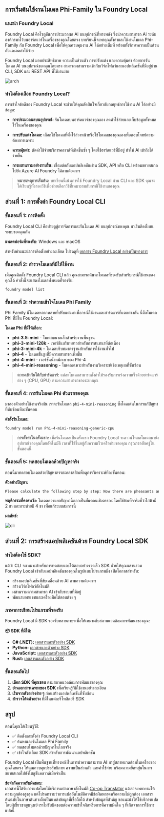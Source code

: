<!--
CO_OP_TRANSLATOR_METADATA:
{
  "original_hash": "52973a5680a65a810aa80b7036afd31f",
  "translation_date": "2025-07-09T19:53:58+00:00",
  "source_file": "md/01.Introduction/02/07.FoundryLocal.md",
  "language_code": "th"
}
-->
## การเริ่มต้นใช้งานโมเดล Phi-Family ใน Foundry Local

### แนะนำ Foundry Local

Foundry Local คือโซลูชันการประมวลผล AI บนอุปกรณ์ที่ทรงพลัง ซึ่งนำความสามารถ AI ระดับองค์กรมาไว้บนฮาร์ดแวร์ในเครื่องของคุณโดยตรง บทเรียนนี้จะพาคุณตั้งค่าและใช้งานโมเดล Phi-Family กับ Foundry Local เพื่อให้คุณควบคุมงาน AI ได้อย่างเต็มที่ พร้อมทั้งรักษาความเป็นส่วนตัวและลดค่าใช้จ่าย

Foundry Local มอบประสิทธิภาพ ความเป็นส่วนตัว การปรับแต่ง และความคุ้มค่า ด้วยการรันโมเดล AI บนอุปกรณ์ของคุณโดยตรง สามารถผสานรวมเข้ากับเวิร์กโฟลว์และแอปพลิเคชันที่มีอยู่ผ่าน CLI, SDK และ REST API ที่ใช้งานง่าย

![arch](../../../../../imgs/01/02/07/foundry-local-arch.png)

### ทำไมต้องเลือก Foundry Local?

การเข้าใจข้อดีของ Foundry Local จะช่วยให้คุณตัดสินใจเกี่ยวกับกลยุทธ์การใช้งาน AI ได้อย่างมีข้อมูล:

- **การประมวลผลบนอุปกรณ์:** รันโมเดลบนฮาร์ดแวร์ของคุณเอง ลดค่าใช้จ่ายและเก็บข้อมูลทั้งหมดไว้ในเครื่องของคุณ

- **การปรับแต่งโมเดล:** เลือกใช้โมเดลที่ตั้งไว้ล่วงหน้าหรือใช้โมเดลของคุณเองเพื่อตอบโจทย์ความต้องการเฉพาะ

- **ความคุ้มค่า:** ตัดค่าใช้จ่ายบริการคลาวด์ที่เกิดขึ้นซ้ำ ๆ โดยใช้ฮาร์ดแวร์ที่มีอยู่ ทำให้ AI เข้าถึงได้ง่ายขึ้น

- **การผสานรวมอย่างราบรื่น:** เชื่อมต่อกับแอปพลิเคชันผ่าน SDK, API หรือ CLI พร้อมขยายสเกลไปยัง Azure AI Foundry ได้ตามต้องการ

> **หมายเหตุการเริ่มต้น:** บทเรียนนี้เน้นการใช้ Foundry Local ผ่าน CLI และ SDK คุณจะได้เรียนรู้ทั้งสองวิธีเพื่อช่วยเลือกวิธีที่เหมาะสมกับกรณีใช้งานของคุณ

## ส่วนที่ 1: การตั้งค่า Foundry Local CLI

### ขั้นตอนที่ 1: การติดตั้ง

Foundry Local CLI คือประตูสู่การจัดการและรันโมเดล AI บนอุปกรณ์ของคุณ มาเริ่มติดตั้งบนระบบของคุณกัน

**แพลตฟอร์มที่รองรับ:** Windows และ macOS

สำหรับคำแนะนำการติดตั้งอย่างละเอียด โปรดดูที่ [เอกสาร Foundry Local อย่างเป็นทางการ](https://github.com/microsoft/Foundry-Local/blob/main/README.md)

### ขั้นตอนที่ 2: สำรวจโมเดลที่มีให้ใช้งาน

เมื่อคุณติดตั้ง Foundry Local CLI แล้ว คุณสามารถค้นหาโมเดลที่รองรับสำหรับกรณีใช้งานของคุณได้ คำสั่งนี้จะแสดงโมเดลทั้งหมดที่รองรับ:

```bash
foundry model list
```

### ขั้นตอนที่ 3: ทำความเข้าใจโมเดล Phi Family

Phi Family มีโมเดลหลากหลายที่ปรับแต่งมาเพื่อกรณีใช้งานและฮาร์ดแวร์ที่แตกต่างกัน นี่คือโมเดล Phi ที่มีใน Foundry Local:

**โมเดล Phi ที่มีให้เลือก:**

- **phi-3.5-mini** - โมเดลขนาดเล็กสำหรับงานพื้นฐาน
- **phi-3-mini-128k** - เวอร์ชันบริบทยาวสำหรับการสนทนาที่ต่อเนื่อง
- **phi-3-mini-4k** - โมเดลบริบทมาตรฐานสำหรับการใช้งานทั่วไป
- **phi-4** - โมเดลขั้นสูงที่มีความสามารถเพิ่มขึ้น
- **phi-4-mini** - เวอร์ชันน้ำหนักเบาของ Phi-4
- **phi-4-mini-reasoning** - โมเดลเฉพาะสำหรับงานวิเคราะห์เชิงเหตุผลที่ซับซ้อน

> **ความเข้ากันได้กับฮาร์ดแวร์:** แต่ละโมเดลสามารถตั้งค่าให้รองรับการเร่งความเร็วด้วยฮาร์ดแวร์ต่าง ๆ (CPU, GPU) ตามความสามารถของระบบคุณ

### ขั้นตอนที่ 4: การรันโมเดล Phi ตัวแรกของคุณ

มาลองตัวอย่างใช้งานจริงกัน เราจะรันโมเดล `phi-4-mini-reasoning` ซึ่งโดดเด่นในการแก้ปัญหาที่ซับซ้อนทีละขั้นตอน

**คำสั่งรันโมเดล:**

```bash
foundry model run Phi-4-mini-reasoning-generic-cpu
```

> **การตั้งค่าในครั้งแรก:** เมื่อรันโมเดลเป็นครั้งแรก Foundry Local จะดาวน์โหลดโมเดลมายังอุปกรณ์ของคุณโดยอัตโนมัติ เวลาที่ใช้ขึ้นอยู่กับความเร็วเครือข่ายของคุณ กรุณารอสักครู่ในขั้นตอนนี้

### ขั้นตอนที่ 5: ทดสอบโมเดลด้วยปัญหาจริง

ตอนนี้มาทดสอบโมเดลด้วยปัญหาตรรกะคลาสสิกเพื่อดูการวิเคราะห์ทีละขั้นตอน:

**ตัวอย่างปัญหา:**

```txt
Please calculate the following step by step: Now there are pheasants and rabbits in the same cage, there are thirty-five heads on top and ninety-four legs on the bottom, how many pheasants and rabbits are there?
```

**พฤติกรรมที่คาดหวัง:** โมเดลควรแยกปัญหานี้ออกเป็นขั้นตอนเชิงตรรกะ โดยใช้ข้อเท็จจริงที่ว่าไก่ฟ้ามี 2 ขา และกระต่ายมี 4 ขา เพื่อแก้ระบบสมการนี้

**ผลลัพธ์:**

![cli](../../../../../imgs/01/02/07/cli.png)

## ส่วนที่ 2: การสร้างแอปพลิเคชันด้วย Foundry Local SDK

### ทำไมต้องใช้ SDK?

แม้ว่า CLI จะเหมาะสำหรับการทดสอบและโต้ตอบอย่างรวดเร็ว SDK ช่วยให้คุณผสานรวม Foundry Local เข้ากับแอปพลิเคชันของคุณในรูปแบบโปรแกรมมิ่ง เปิดโอกาสสำหรับ:

- สร้างแอปพลิเคชันที่ขับเคลื่อนด้วย AI ตามความต้องการ
- สร้างเวิร์กโฟลว์อัตโนมัติ
- ผสานรวมความสามารถ AI เข้ากับระบบที่มีอยู่
- พัฒนาบอทแชทและเครื่องมือโต้ตอบต่าง ๆ

### ภาษาการเขียนโปรแกรมที่รองรับ

Foundry Local มี SDK รองรับหลายภาษาเพื่อให้เหมาะกับสภาพแวดล้อมการพัฒนาของคุณ:

**📦 SDK ที่มีให้:**

- **C# (.NET):** [เอกสารและตัวอย่าง SDK](https://github.com/microsoft/Foundry-Local/tree/main/sdk/cs)
- **Python:** [เอกสารและตัวอย่าง SDK](https://github.com/microsoft/Foundry-Local/tree/main/sdk/python)
- **JavaScript:** [เอกสารและตัวอย่าง SDK](https://github.com/microsoft/Foundry-Local/tree/main/sdk/js)
- **Rust:** [เอกสารและตัวอย่าง SDK](https://github.com/microsoft/Foundry-Local/tree/main/sdk/rust)

### ขั้นตอนถัดไป

1. **เลือก SDK ที่คุณชอบ** ตามสภาพแวดล้อมการพัฒนาของคุณ
2. **อ่านเอกสารเฉพาะของ SDK** เพื่อเรียนรู้วิธีใช้งานอย่างละเอียด
3. **เริ่มจากตัวอย่างง่าย ๆ** ก่อนสร้างแอปพลิเคชันที่ซับซ้อน
4. **สำรวจโค้ดตัวอย่าง** ที่มีในแต่ละรีโพสิตอรี SDK

## สรุป

ตอนนี้คุณได้เรียนรู้วิธี:

- ✅ ติดตั้งและตั้งค่า Foundry Local CLI
- ✅ ค้นหาและรันโมเดล Phi Family
- ✅ ทดสอบโมเดลด้วยปัญหาในโลกจริง
- ✅ เข้าใจตัวเลือก SDK สำหรับการพัฒนาแอปพลิเคชัน

Foundry Local เป็นพื้นฐานที่ทรงพลังในการนำความสามารถ AI มาสู่สภาพแวดล้อมในเครื่องของคุณโดยตรง ให้คุณควบคุมประสิทธิภาพ ความเป็นส่วนตัว และค่าใช้จ่าย พร้อมความยืดหยุ่นในการขยายสเกลไปยังโซลูชันคลาวด์เมื่อจำเป็น

**ข้อจำกัดความรับผิดชอบ**:  
เอกสารนี้ได้รับการแปลโดยใช้บริการแปลภาษาอัตโนมัติ [Co-op Translator](https://github.com/Azure/co-op-translator) แม้เราจะพยายามให้ความถูกต้องสูงสุด แต่โปรดทราบว่าการแปลอัตโนมัติอาจมีข้อผิดพลาดหรือความไม่ถูกต้อง เอกสารต้นฉบับในภาษาต้นทางถือเป็นแหล่งข้อมูลที่เชื่อถือได้ สำหรับข้อมูลที่สำคัญ ขอแนะนำให้ใช้บริการแปลโดยผู้เชี่ยวชาญมนุษย์ เราไม่รับผิดชอบต่อความเข้าใจผิดหรือการตีความผิดใด ๆ ที่เกิดจากการใช้การแปลนี้